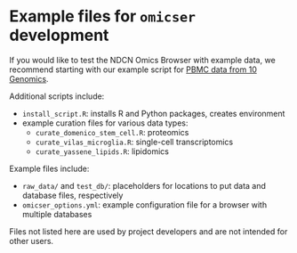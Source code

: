 # Example files for `omicser` development

If you would like to test the NDCN Omics Browser with example data,
we recommend starting with our example script for 
[PBMC data from 10 Genomics](browse_pbmc3k.R).

Additional scripts include:

- `install_script.R`: installs R and Python packages, creates environment 
- example curation files for various data types:
  - `curate_domenico_stem_cell.R`: proteomics
  - `curate_vilas_microglia.R`: single-cell transcriptomics
  - `curate_yassene_lipids.R`: lipidomics

Example files include:

- `raw_data/` and `test_db/`: placeholders for locations to put data and database files, respectively
- `omicser_options.yml`: example configuration file for a browser with multiple databases

Files not listed here are used by project developers and are not intended for other users.
